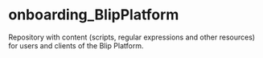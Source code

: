 # onboarding_BlipPlatform
Repository with content (scripts, regular expressions and other resources) for users and clients of the Blip Platform.
